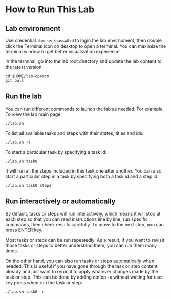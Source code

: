 # How to Run This Lab

## Lab environment

Use credential `ibmuser/passw0rd` to login the lab envirnoment, then double click the Terminal icon on desktop
to open a terminal. You can maximize the terminal window to get better visualization experience.

In the terminal, go into the lab root directory and update the lab content to the latest version:

```
cd $HOME/lab-cp4mcm
git pull
```

## Run the lab

You can run different commands to launch the lab as needed. For example, To view the lab main page:

```
./lab.sh
```

To list all available tasks and steps with their states, titles and ids:

```
./lab.sh -l
```

To start a particular task by specifying a task id:

```
./lab.sh task0
```

It will run all the steps included in this task one after another. You can also start a particular step in a
task by specifying both a task id and a step id:

```
./lab.sh task0 step1
```

## Run interactively or automatically

By default, tasks or steps will run interactively, which means it will stop at each step so that you can read
instructions line by line, run specific commands, then check results carefully. To move to the next step, you
can press ENTER key.

Most tasks or steps can be run repeatedly. As a result, if you want to revisit those tasks or steps to better
understand them, you can run them many times.

On the other hand, you can also run tasks or steps automatically when needed. This is useful if you have gone
through the task or step content already and just want to rerun it to apply whatever changes made by the task
or step. This can be done by adding option `-n` without waiting for user key press when run the task or step:

```
./lab.sh task0 -n
```
